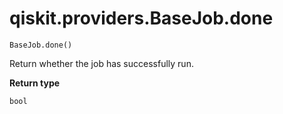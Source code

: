 # qiskit.providers.BaseJob.done

`BaseJob.done()`

Return whether the job has successfully run.

**Return type**

`bool`
